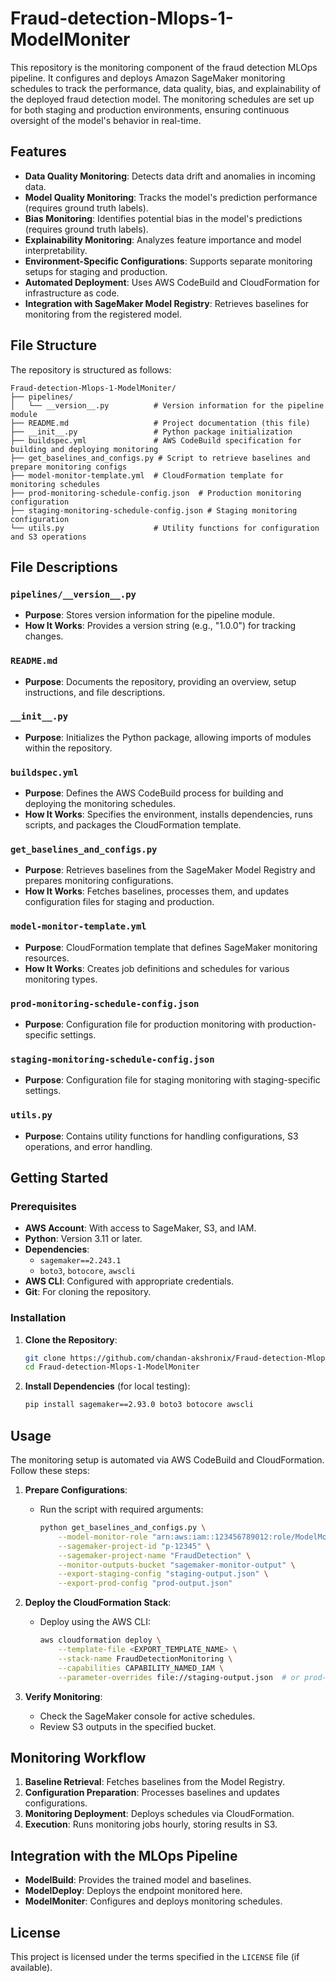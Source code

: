 # Fraud-detection-Mlops-1-ModelMoniter

This repository is the monitoring component of the fraud detection MLOps pipeline. It configures and deploys Amazon SageMaker monitoring schedules to track the performance, data quality, bias, and explainability of the deployed fraud detection model. The monitoring schedules are set up for both staging and production environments, ensuring continuous oversight of the model's behavior in real-time.

## Features

- **Data Quality Monitoring**: Detects data drift and anomalies in incoming data.
- **Model Quality Monitoring**: Tracks the model's prediction performance (requires ground truth labels).
- **Bias Monitoring**: Identifies potential bias in the model's predictions (requires ground truth labels).
- **Explainability Monitoring**: Analyzes feature importance and model interpretability.
- **Environment-Specific Configurations**: Supports separate monitoring setups for staging and production.
- **Automated Deployment**: Uses AWS CodeBuild and CloudFormation for infrastructure as code.
- **Integration with SageMaker Model Registry**: Retrieves baselines for monitoring from the registered model.

## File Structure

The repository is structured as follows:

```
Fraud-detection-Mlops-1-ModelMoniter/
├── pipelines/
│   └── __version__.py          # Version information for the pipeline module
├── README.md                   # Project documentation (this file)
├── __init__.py                 # Python package initialization
├── buildspec.yml               # AWS CodeBuild specification for building and deploying monitoring
├── get_baselines_and_configs.py # Script to retrieve baselines and prepare monitoring configs
├── model-monitor-template.yml  # CloudFormation template for monitoring schedules
├── prod-monitoring-schedule-config.json  # Production monitoring configuration
├── staging-monitoring-schedule-config.json # Staging monitoring configuration
└── utils.py                    # Utility functions for configuration and S3 operations
```

## File Descriptions

### `pipelines/__version__.py`
- **Purpose**: Stores version information for the pipeline module.
- **How It Works**: Provides a version string (e.g., "1.0.0") for tracking changes.

### `README.md`
- **Purpose**: Documents the repository, providing an overview, setup instructions, and file descriptions.

### `__init__.py`
- **Purpose**: Initializes the Python package, allowing imports of modules within the repository.

### `buildspec.yml`
- **Purpose**: Defines the AWS CodeBuild process for building and deploying the monitoring schedules.
- **How It Works**: Specifies the environment, installs dependencies, runs scripts, and packages the CloudFormation template.

### `get_baselines_and_configs.py`
- **Purpose**: Retrieves baselines from the SageMaker Model Registry and prepares monitoring configurations.
- **How It Works**: Fetches baselines, processes them, and updates configuration files for staging and production.

### `model-monitor-template.yml`
- **Purpose**: CloudFormation template that defines SageMaker monitoring resources.
- **How It Works**: Creates job definitions and schedules for various monitoring types.

### `prod-monitoring-schedule-config.json`
- **Purpose**: Configuration file for production monitoring with production-specific settings.

### `staging-monitoring-schedule-config.json`
- **Purpose**: Configuration file for staging monitoring with staging-specific settings.

### `utils.py`
- **Purpose**: Contains utility functions for handling configurations, S3 operations, and error handling.

## Getting Started

### Prerequisites

- **AWS Account**: With access to SageMaker, S3, and IAM.
- **Python**: Version 3.11 or later.
- **Dependencies**:
  - `sagemaker==2.243.1`
  - `boto3`, `botocore`, `awscli`
- **AWS CLI**: Configured with appropriate credentials.
- **Git**: For cloning the repository.

### Installation

1. **Clone the Repository**:
   ```bash
   git clone https://github.com/chandan-akshronix/Fraud-detection-Mlops-1-ModelMoniter.git
   cd Fraud-detection-Mlops-1-ModelMoniter
   ```

2. **Install Dependencies** (for local testing):
   ```bash
   pip install sagemaker==2.93.0 boto3 botocore awscli
   ```

## Usage

The monitoring setup is automated via AWS CodeBuild and CloudFormation. Follow these steps:

1. **Prepare Configurations**:
   - Run the script with required arguments:
     ```bash
     python get_baselines_and_configs.py \
         --model-monitor-role "arn:aws:iam::123456789012:role/ModelMonitorRole" \
         --sagemaker-project-id "p-12345" \
         --sagemaker-project-name "FraudDetection" \
         --monitor-outputs-bucket "sagemaker-monitor-output" \
         --export-staging-config "staging-output.json" \
         --export-prod-config "prod-output.json"
     ```

2. **Deploy the CloudFormation Stack**:
   - Deploy using the AWS CLI:
     ```bash
     aws cloudformation deploy \
         --template-file <EXPORT_TEMPLATE_NAME> \
         --stack-name FraudDetectionMonitoring \
         --capabilities CAPABILITY_NAMED_IAM \
         --parameter-overrides file://staging-output.json  # or prod-output.json
     ```

3. **Verify Monitoring**:
   - Check the SageMaker console for active schedules.
   - Review S3 outputs in the specified bucket.

## Monitoring Workflow

1. **Baseline Retrieval**: Fetches baselines from the Model Registry.
2. **Configuration Preparation**: Processes baselines and updates configurations.
3. **Monitoring Deployment**: Deploys schedules via CloudFormation.
4. **Execution**: Runs monitoring jobs hourly, storing results in S3.

## Integration with the MLOps Pipeline

- **ModelBuild**: Provides the trained model and baselines.
- **ModelDeploy**: Deploys the endpoint monitored here.
- **ModelMoniter**: Configures and deploys monitoring schedules.

## License

This project is licensed under the terms specified in the `LICENSE` file (if available).
